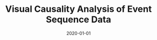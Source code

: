 ---
title: "Visual Causality Analysis of Event Sequence Data"
collection: publications
excerpt: 'Zhuochen Jin, Shunan Guo, Nan Chen, Daniel Weiskopf, David Gotz, Nan Cao'
date: 2020-01-01
citation: 'Zhuochen Jin, Shunan Guo, Nan Chen, Daniel Weiskopf, David Gotz, and Nan Cao, Visual Causality Analysis of Event Sequence Data, IEEE TVCG, 2020'
---